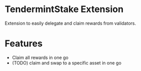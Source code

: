 # TendermintStake Extension
Extension to easily delegate and claim rewards from validators. 

# Features
- Claim all rewards in one go
- (TODO) claim and swap to a specific asset in one go
